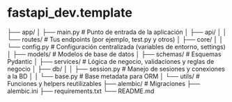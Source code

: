 # fastapi_dev.template

├── app/
│   ├── main.py          # Punto de entrada de la aplicación
│   ├── api/
│   │   └── routes/      # Tus endpoints (por ejemplo, test.py y otros)
│   ├── core/
│   │   └── config.py    # Configuración centralizada (variables de entorno, settings)
│   ├── models/          # Modelos de base de datos
│   ├── schemas/         # Esquemas Pydantic
│   ├── services/        # Lógica de negocio, validaciones y reglas de negocio
│   ├── db/
│   │   ├── session.py   # Manejo de sesiones y conexiones a la BD
│   │   └── base.py      # Base metadata para ORM
│   └── utils/           # Funciones y helpers reutilizables
├── alembic/             # Migraciones
├── alembic.ini
├── requirements.txt
└── README.md
